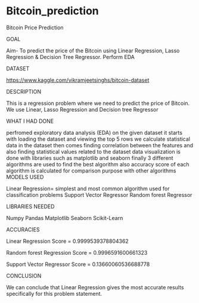 # Bitcoin_prediction
Bitcoin Price Prediction

GOAL

Aim- To predict the price of the Bitcoin using Linear Regression, Lasso Regression & Decision Tree Regressor. Perform EDA

DATASET

https://www.kaggle.com/vikramjeetsinghs/bitcoin-dataset

DESCRIPTION

This is a regression problem where we need to predict the price of Bitcoin. We use Linear, Lasso Regression and Decision tree Regressor

WHAT I HAD DONE

perfromed exploratory data analysis (EDA) on the given dataset
it starts with loading the dataset and viewing the top 5 rows
we calculate statistical data in the dataset
then comes finding correlation between the features and also finding statistical values related to the dataset
data visualization is done with libraries such as matplotlib and seaborn
finally 3 different algorithms are used to find the best algorithm
also accuracy score of each algorithm is calculated for comparison purpose with other algorithms
MODELS USED

Linear Regression= simplest and most common algorithm used for classification problems
Support Vector Regressor
Random forest Regressor

LIBRARIES NEEDED

Numpy 
Pandas
Matplotlib
Seaborn
Scikit-Learn

ACCURACIES

Linear Regression Score = 0.9999539378804362 

Random forest Regression Score = 0.9996591600661323

Support Vector Regressor Score = 0.13660060536688778

CONCLUSION

We can conclude that Linear Regression gives the most accurate results specifically for this problem statement.
